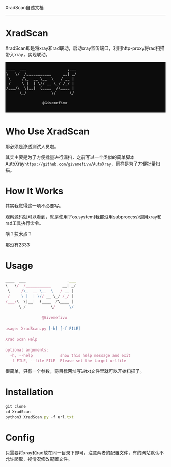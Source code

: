 XradScan自述文档

------

# XradScan

XradScan即是将xray和rad联动，启动xray监听端口，利用http-proxy将rad扫描带入xray，实现联动。

![img](/image.png)

# Who Use XradScan

那必须是渗透测试人员啦。

其实主要是为了方便批量进行漏扫，之前写过一个类似的简单脚本AutoXray`https://github.com/givemefivw/AutoXray`，同样是为了方便批量扫描。

# How It Works

其实我觉得这一项不必要写。

观察源码就可以看到，就是使用了os.system(我都没用subprocess)调用xray和rad工具执行命令。

啥？技术点？

那没有2333

# Usage

```JavaScript
____  ___                  .___
\   \/  /___________     __| _/
 \     /\_  __ \__  \   / __ |
 /     \ |  | \// __ \_/ /_/ |
/___/\  \|__|  (____  /\____ |
      \_/           \/      \/

                @Givemefivw

usage: XradScan.py [-h] [-f FILE]

Xrad Scan Help

optional arguments:
  -h, --help            show this help message and exit
  -f FILE, --file FILE  Please set the target urlfile
```

很简单，只有一个参数，将目标网址写进txt文件里就可以开始扫描了。

# Installation

```JavaScript
git clone 
cd XradScan
python3 XradScan.py -f url.txt
```

# Config

只需要将xray和rad放在同一目录下即可，注意两者的配置文件，有的网站默认不允许爬取，视情况修改配置文件。